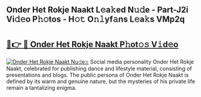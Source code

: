 ## Onder Het Rokje Naakt L𝚎a𝚔ed N𝚞𝚍e - Part-J2i Vi𝚍𝚎o P𝚑𝚘tos - H𝚘𝚝 O𝚗𝚕yf𝚊ns L𝚎a𝚔s VMp2q

# <h2><a href="http://kf25tqr.oniu.top/?m=Onder+Het+Rokje+Naakt">🔗👉 🔴 Onder Het Rokje Naakt P𝚑ot𝚘𝚜 V𝚒d𝚎o</a></h2>

[![Onder Het Rokje Naakt Nu𝚍e𝚜](https://i.imgur.com/0qMVB7G.gif)](http://kf25tqr.oniu.top/?m=Onder+Het+Rokje+Naakt)
Social media personality Onder Het Rokje Naakt, celebrated for publishing dance and lifestyle material, consisting of presentations and blogs. The public persona of Onder Het Rokje Naakt is defined by its warm and genuine nature, but the mysteries of his private life remain a tantalizing enigma.  
